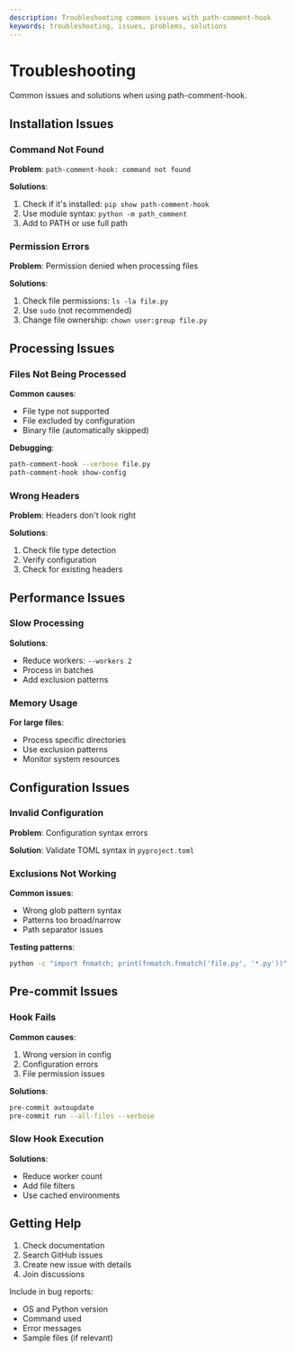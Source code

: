 ```yaml
---
description: Troubleshooting common issues with path-comment-hook
keywords: troubleshooting, issues, problems, solutions
---
```


# Troubleshooting

Common issues and solutions when using path-comment-hook.

## Installation Issues

### Command Not Found

**Problem**: `path-comment-hook: command not found`

**Solutions**:
1. Check if it's installed: `pip show path-comment-hook`
2. Use module syntax: `python -m path_comment`
3. Add to PATH or use full path

### Permission Errors

**Problem**: Permission denied when processing files

**Solutions**:
1. Check file permissions: `ls -la file.py`
2. Use `sudo` (not recommended)
3. Change file ownership: `chown user:group file.py`

## Processing Issues

### Files Not Being Processed

**Common causes**:
- File type not supported
- File excluded by configuration
- Binary file (automatically skipped)

**Debugging**:
```bash
path-comment-hook --verbose file.py
path-comment-hook show-config
```

### Wrong Headers

**Problem**: Headers don't look right

**Solutions**:
1. Check file type detection
2. Verify configuration
3. Check for existing headers

## Performance Issues

### Slow Processing

**Solutions**:
- Reduce workers: `--workers 2`
- Process in batches
- Add exclusion patterns

### Memory Usage

**For large files**:
- Process specific directories
- Use exclusion patterns
- Monitor system resources

## Configuration Issues

### Invalid Configuration

**Problem**: Configuration syntax errors

**Solution**: Validate TOML syntax in `pyproject.toml`

### Exclusions Not Working

**Common issues**:
- Wrong glob pattern syntax
- Patterns too broad/narrow
- Path separator issues

**Testing patterns**:
```bash
python -c "import fnmatch; print(fnmatch.fnmatch('file.py', '*.py'))"
```

## Pre-commit Issues

### Hook Fails

**Common causes**:
1. Wrong version in config
2. Configuration errors
3. File permission issues

**Solutions**:
```bash
pre-commit autoupdate
pre-commit run --all-files --verbose
```

### Slow Hook Execution

**Solutions**:
- Reduce worker count
- Add file filters
- Use cached environments

## Getting Help

1. Check documentation
2. Search GitHub issues
3. Create new issue with details
4. Join discussions

Include in bug reports:
- OS and Python version
- Command used
- Error messages
- Sample files (if relevant)
